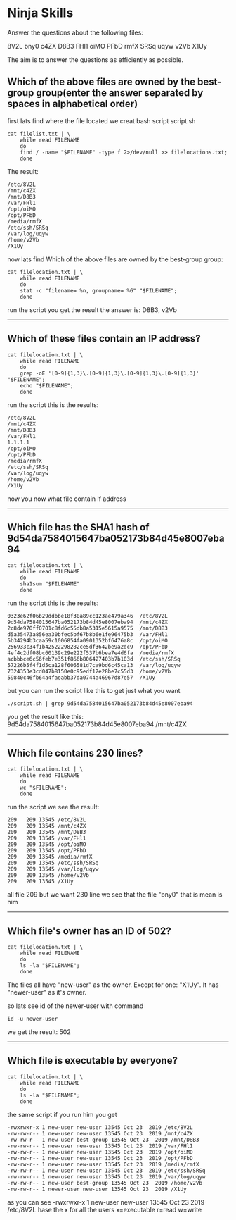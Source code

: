 # Ninja Skills

Answer the questions about the following files:

8V2L
bny0
c4ZX
D8B3
FHl1
oiMO
PFbD
rmfX
SRSq
uqyw
v2Vb
X1Uy

The aim is to answer the questions as efficiently as possible.

## Which of the above files are owned by the best-group group(enter the answer separated by spaces in alphabetical order)

first lats find where the file located
we creat bash script script.sh

```
cat filelist.txt | \
    while read FILENAME
    do
    find / -name "$FILENAME" -type f 2>/dev/null >> filelocations.txt;
    done
```
The result:
```
/etc/8V2L
/mnt/c4ZX
/mnt/D8B3
/var/FHl1
/opt/oiMO
/opt/PFbD
/media/rmfX
/etc/ssh/SRSq
/var/log/uqyw
/home/v2Vb
/X1Uy
```
now lats find Which of the above files are owned by the best-group group:
```
cat filelocation.txt | \
    while read FILENAME
    do
    stat -c "filename= %n, groupname= %G" "$FILENAME";
    done
```

run the script you get the result 
the answer is: 	D8B3, v2Vb


--------------------------------------------------------------------------------------------------------------------------------------------------------

## Which of these files contain an IP address?
```
cat filelocation.txt | \
    while read FILENAME
    do
    grep -oE '[0-9]{1,3}\.[0-9]{1,3}\.[0-9]{1,3}\.[0-9]{1,3}' "$FILENAME";
    echo "$FILENAME";
    done
```
run the script this is the results:
```
/etc/8V2L
/mnt/c4ZX
/mnt/D8B3
/var/FHl1
1.1.1.1
/opt/oiMO
/opt/PFbD
/media/rmfX
/etc/ssh/SRSq
/var/log/uqyw
/home/v2Vb
/X1Uy
```
now you now what file contain if address


--------------------------------------------------------------------------------------------------------------------------------------------------------

## Which file has the SHA1 hash of 9d54da7584015647ba052173b84d45e8007eba94
```
cat filelocation.txt | \
    while read FILENAME
    do
    sha1sum "$FILENAME"
    done
```
run the script this is the results:
```
0323e62f06b29ddbbe18f30a89cc123ae479a346  /etc/8V2L
9d54da7584015647ba052173b84d45e8007eba94  /mnt/c4ZX
2c8de970ff0701c8fd6c55db8a5315e5615a9575  /mnt/D8B3
d5a35473a856ea30bfec5bf67b8b6e1fe96475b3  /var/FHl1
5b34294b3caa59c1006854fa0901352bf6476a8c  /opt/oiMO
256933c34f1b42522298282ce5df3642be9a2dc9  /opt/PFbD
4ef4c2df08bc60139c29e222f537b6bea7e4d6fa  /media/rmfX
acbbbce6c56feb7e351f866b806427403b7b103d  /etc/ssh/SRSq
57226b5f4f1d5ca128f606581d7ca9bd6c45ca13  /var/log/uqyw
7324353e3cd047b8150e0c95edf12e28be7c55d3  /home/v2Vb
59840c46fb64a4faeabb37da0744a46967d87e57  /X1Uy
```
but you can run the script like this to get just what you want
```
./script.sh | grep 9d54da7584015647ba052173b84d45e8007eba94
```
you get the result like this: 9d54da7584015647ba052173b84d45e8007eba94  /mnt/c4ZX


--------------------------------------------------------------------------------------------------------------------------------------------------------


## Which file contains 230 lines?
```
cat filelocation.txt | \
    while read FILENAME
    do
    wc "$FILENAME";
    done
```
run the script we see the result:
```
209   209 13545 /etc/8V2L
209   209 13545 /mnt/c4ZX
209   209 13545 /mnt/D8B3
209   209 13545 /var/FHl1
209   209 13545 /opt/oiMO
209   209 13545 /opt/PFbD
209   209 13545 /media/rmfX
209   209 13545 /etc/ssh/SRSq
209   209 13545 /var/log/uqyw
209   209 13545 /home/v2Vb
209   209 13545 /X1Uy
```
all file 209 but we want 230 line we see that the file "bny0" that is mean is him


--------------------------------------------------------------------------------------------------------------------------------------------------------

## Which file's owner has an ID of 502?

```
cat filelocation.txt | \
    while read FILENAME
    do
    ls -la "$FILENAME";
    done
```
The files all have "new-user" as the owner. Except for one: "X1Uy". It has "newer-user" as it's owner.

so lats see id of the newer-user with command
```
id -u newer-user
```
we get the result: 502


--------------------------------------------------------------------------------------------------------------------------------------------------------


## Which file is executable by everyone?
```
cat filelocation.txt | \
    while read FILENAME
    do
    ls -la "$FILENAME";
    done
```
the same script if you run him you get 
```
-rwxrwxr-x 1 new-user new-user 13545 Oct 23  2019 /etc/8V2L
-rw-rw-r-- 1 new-user new-user 13545 Oct 23  2019 /mnt/c4ZX
-rw-rw-r-- 1 new-user best-group 13545 Oct 23  2019 /mnt/D8B3
-rw-rw-r-- 1 new-user new-user 13545 Oct 23  2019 /var/FHl1
-rw-rw-r-- 1 new-user new-user 13545 Oct 23  2019 /opt/oiMO
-rw-rw-r-- 1 new-user new-user 13545 Oct 23  2019 /opt/PFbD
-rw-rw-r-- 1 new-user new-user 13545 Oct 23  2019 /media/rmfX
-rw-rw-r-- 1 new-user new-user 13545 Oct 23  2019 /etc/ssh/SRSq
-rw-rw-r-- 1 new-user new-user 13545 Oct 23  2019 /var/log/uqyw
-rw-rw-r-- 1 new-user best-group 13545 Oct 23  2019 /home/v2Vb
-rw-rw-r-- 1 newer-user new-user 13545 Oct 23  2019 /X1Uy
```
as you can see -rwxrwxr-x 1 new-user new-user 13545 Oct 23  2019 /etc/8V2L
hase the x for all the users  x=executable  r=read  w=write





